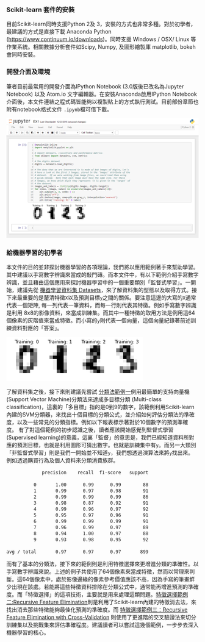 ### Scikit-learn 套件的安裝
目前Scikit-learn同時支援Python 2及 3，安裝的方式也非常多種。對於初學者，最建議的方式是直接下載 Anaconda Python (https://www.continuum.io/downloads)。同時支援 Windows / OSX/ Linux 等作業系統。相關數據分析套件如Scipy, Numpy, 及圖形繪製庫 matplotlib, bokeh 會同時安裝。

### 開發介面及環境
筆者目前最常用的開發介面為IPython Notebook (3.0版後已改名為Jupyter Notebook) 以及 Atom.io 文字編輯器。在安裝Anaconda啟用IPython Notebook介面後，本文件連結之程式碼皆能夠以複製貼上的方式執行測試。目前部份章節也附有notebook格式文件 `.ipynb`檔可借下載。

![](ipython.PNG)

### 給機器學習的初學者
本文件的目的並非探討機器學習的各項理論，我們將以應用範例著手來幫助學習。其中建議以手寫數字辨識來當成的敲門磚。而本文件中，有以下範例介紹手寫數字辨識，並且藉由這個應用來探討機器學習中的一個重要類別「監督式學習」。一開始，建議先從 [機器學習資料集 Datasets](../Datasets/ex1_the_digits_dataset.md)，來了解資料集的型態以及取得方式。接下來最重要的是釐清特徵`X`以及預測目標`y`之間的關係。要注意這邊的大寫的`X`通常代表一個矩陣, 每一列代表一筆資料，而每一行則代表其特徵。例如手寫數字辨識是利用 8x8的影像資料，來當成訓練集。而其中一種特徵的取用方法是例用這64個像素的灰階值來當成特徵。而小寫的`y`則代表一個向量，這個向量紀錄著前述訓練資料對應的「答案」。

 ![](../Classification/images/ex1_output_7_0.png)

 了解資料集之後，接下來則建議先嘗試 [分類法範例一](../Classification/ex1_Recognizing_hand-written_digits.md)例用最簡單的支持向量機(Support Vector Machine)分類法來達成多目標分類 (Multi-class classification)，這裏的「多目標」指的是0到9的數字，該範例利用Scikit-learn內建的SVM分類器，來找出十個目標的分類公式，並介紹如何評估分類法的準確度，以及一些常見的分類指標。例如以下報表標示著對於10個數字的預測準確度。 有了對這個範例的初步認識之後，讀者應該開始感覺到監督式學習(Supervised learning)的意義，這裏「監督」的意思是，我們已經知道資料所對應的預測目標，也就是利用圖形可猜出數字。也就是訓練集中有`y`。而另一大類別「非監督式學習」則是我們一開始並不知道`y`，我們想透過演算法來將`y`找出來。例如透過購買行為及個人資料來分類消費族群。

 ```
              precision    recall  f1-score   support

           0       1.00      0.99      0.99        88
           1       0.99      0.97      0.98        91
           2       0.99      0.99      0.99        86
           3       0.98      0.87      0.92        91
           4       0.99      0.96      0.97        92
           5       0.95      0.97      0.96        91
           6       0.99      0.99      0.99        91
           7       0.96      0.99      0.97        89
           8       0.94      1.00      0.97        88
           9       0.93      0.98      0.95        92

 avg / total       0.97      0.97      0.97       899
 ```
而有了基本的分類法，接下來的範例則是利用特徵選擇來更增進分類的準確性。以手寫數字辨識來說。上述的例子共使用了64個像素來當成特徵，然而以常理來判斷。這64個像素中，處於影像邊緣的像素參考價值應該不高，因為手寫的筆畫鮮少出現在該處。若能將這些特徵資料排除在分類公式中，通常能再增進預測的準確度。而「特徵選擇」的這項技術，主要就是用來處理這類問題。[特徵選擇範例二:Recursive Feature Elimination](../Feature_Selection/ex2_Recursive_feature_elimination.md)則是利用了Scikit-learn內建的特徵消去法，來找出消去那些特徵能夠最佳化預測的準確度。而 [特徵選擇範例三：Recursive Feature Elimination with Cross-Validation](../Feature_Selection/ex3_rfe_crossvalidation__md.md) 則使用了更進階的交叉驗證法來切分訓練集以及挑戰集來評估準確程度。建議讀者可以嘗試這幾個範例，一步步去深入機器學習的核心。
